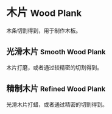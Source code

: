 # 木片 <small> Wood Plank </small>
木条切割得到，用于制作木板。

## 光滑木片 <small> Smooth Wood Plank </small>
木片打磨，或者通过较精密的切割得到。

## 精制木片 <small> Refined Wood Plank </small> 
光滑木片打蜡，或者通过精密的切割得到。